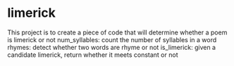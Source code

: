 # limerick
This project is to create a piece of code that will determine whether a poem is limerick or not
num_syllables: count the number of syllables in a word
rhymes: detect whether two words are rhyme or not 
is_limerick: given a candidate limerick, return whether it meets constant or not
